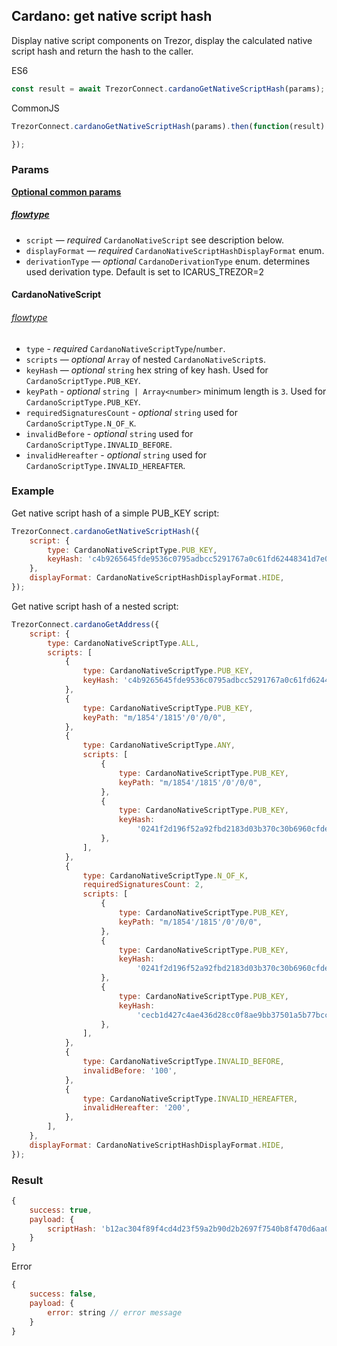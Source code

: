 ## Cardano: get native script hash
Display native script components on Trezor, display the calculated native script hash and return the hash to the caller.

ES6
```javascript
const result = await TrezorConnect.cardanoGetNativeScriptHash(params);
```

CommonJS
```javascript
TrezorConnect.cardanoGetNativeScriptHash(params).then(function(result) {

});
```

### Params
[****Optional common params****](commonParams.md)
##### [flowtype](../../src/js/types/networks/cardano.js#L76-L79)
* `script` — *required* `CardanoNativeScript` see description below.
* `displayFormat` — *required* `CardanoNativeScriptHashDisplayFormat` enum.
* `derivationType` — *optional* `CardanoDerivationType` enum. determines used derivation type. Default is set to ICARUS_TREZOR=2 

#### CardanoNativeScript
###### [flowtype](../../src/js/types/networks/cardano.js#L66-74)
* `type` - *required* `CardanoNativeScriptType`/`number`.
* `scripts` — *optional* `Array` of nested `CardanoNativeScript`s.
* `keyHash` — *optional* `string` hex string of key hash. Used for `CardanoScriptType.PUB_KEY`.
* `keyPath` - *optional* `string | Array<number>` minimum length is `3`. Used for `CardanoScriptType.PUB_KEY`.
* `requiredSignaturesCount` - *optional* `string` used for `CardanoScriptType.N_OF_K`.
* `invalidBefore` - *optional* `string` used for `CardanoScriptType.INVALID_BEFORE`.
* `invalidHereafter` - *optional* `string` used for `CardanoScriptType.INVALID_HEREAFTER`.


### Example
Get native script hash of a simple PUB_KEY script:
```javascript
TrezorConnect.cardanoGetNativeScriptHash({
    script: {
        type: CardanoNativeScriptType.PUB_KEY,
        keyHash: 'c4b9265645fde9536c0795adbcc5291767a0c61fd62448341d7e0386',
    },
    displayFormat: CardanoNativeScriptHashDisplayFormat.HIDE,
});
```
Get native script hash of a nested script:
```javascript
TrezorConnect.cardanoGetAddress({
    script: {
        type: CardanoNativeScriptType.ALL,
        scripts: [
            {
                type: CardanoNativeScriptType.PUB_KEY,
                keyHash: 'c4b9265645fde9536c0795adbcc5291767a0c61fd62448341d7e0386',
            },
            {
                type: CardanoNativeScriptType.PUB_KEY,
                keyPath: "m/1854'/1815'/0'/0/0",
            },
            {
                type: CardanoNativeScriptType.ANY,
                scripts: [
                    {
                        type: CardanoNativeScriptType.PUB_KEY,
                        keyPath: "m/1854'/1815'/0'/0/0",
                    },
                    {
                        type: CardanoNativeScriptType.PUB_KEY,
                        keyHash:
                            '0241f2d196f52a92fbd2183d03b370c30b6960cfdeae364ffabac889',
                    },
                ],
            },
            {
                type: CardanoNativeScriptType.N_OF_K,
                requiredSignaturesCount: 2,
                scripts: [
                    {
                        type: CardanoNativeScriptType.PUB_KEY,
                        keyPath: "m/1854'/1815'/0'/0/0",
                    },
                    {
                        type: CardanoNativeScriptType.PUB_KEY,
                        keyHash:
                            '0241f2d196f52a92fbd2183d03b370c30b6960cfdeae364ffabac889',
                    },
                    {
                        type: CardanoNativeScriptType.PUB_KEY,
                        keyHash:
                            'cecb1d427c4ae436d28cc0f8ae9bb37501a5b77bcc64cd1693e9ae20',
                    },
                ],
            },
            {
                type: CardanoNativeScriptType.INVALID_BEFORE,
                invalidBefore: '100',
            },
            {
                type: CardanoNativeScriptType.INVALID_HEREAFTER,
                invalidHereafter: '200',
            },
        ],
    },
    displayFormat: CardanoNativeScriptHashDisplayFormat.HIDE,
});
```
### Result
```javascript
{
    success: true,
    payload: {
        scriptHash: 'b12ac304f89f4cd4d23f59a2b90d2b2697f7540b8f470d6aa05851b5',
    }
}
```
Error
```javascript
{
    success: false,
    payload: {
        error: string // error message
    }
}
```